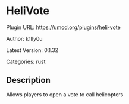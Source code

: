 # HeliVote

Plugin URL: https://umod.org/plugins/heli-vote

Author: k1lly0u

Latest Version: 0.1.32

Categories: rust

## Description

Allows players to open a vote to call helicopters
